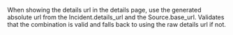 When showing the details url in the details page, use the generated absolute
url from the Incident.details_url and the Source.base_url. Validates that the
combination is valid and falls back to using the raw details url if not.
